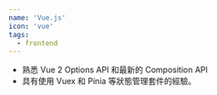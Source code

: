 ```yaml
---
name: 'Vue.js'
icon: 'vue'
tags:
  - frontend
---
```


- 熟悉 Vue 2 Options API 和最新的 Composition API
- 具有使用 Vuex 和 Pinia 等狀態管理套件的經驗。
